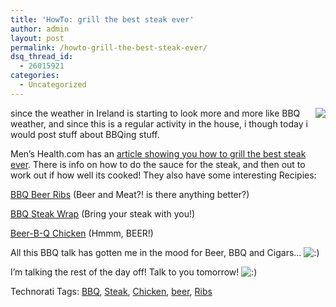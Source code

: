 ```yaml
---
title: 'HowTo: grill the best steak ever'
author: admin
layout: post
permalink: /howto-grill-the-best-steak-ever/
dsq_thread_id:
  - 26015921
categories:
  - Uncategorized
---
```

<img src="http://images.lotas-smartman.net/image.ashx?id=beac98ee-0a7f-4386-a75e-be4062870e37" align="right" /> since the weather in Ireland is starting to look more and more like BBQ weather, and since this is a regular activity in the house, i though today i would post stuff about BBQing stuff. 

Men&#8217;s Health.com has an [article showing you how to grill the best steak ever][1]. There is info on how to do the sauce for the steak, and then out to work out if how well its cooked! They also have some interesting Recipies:

[BBQ Beer Ribs][2]&nbsp;(Beer and Meat?! is there anything better?)

[BBQ Steak Wrap][2] (Bring your steak with you!)

[Beer-B-Q Chicken][2] (Hmmm, BEER!)

All this BBQ talk has gotten me in the mood for Beer, BBQ and Cigars&#8230; <img src="http://blog.lotas-smartman.net/wp-includes/images/smilies/icon_smile.gif" alt=":)" class="wp-smiley" /> 

I&#8217;m talking the rest of the day off! Talk to you tomorrow! <img src="http://blog.lotas-smartman.net/wp-includes/images/smilies/icon_smile.gif" alt=":)" class="wp-smiley" />

<div class="wlWriterSmartContent" id="0767317B-992E-4b12-91E0-4F059A8CECA8:f900d0a8-3853-4142-b5e1-e11b90d62660" style="padding-right:0px;display:inline;padding-left:0px;padding-bottom:0px;margin:0px;padding-top:0px;">
  Technorati Tags: <a href="http://technorati.com/tags/BBQ" rel="tag">BBQ</a>, <a href="http://technorati.com/tags/Steak" rel="tag">Steak</a>, <a href="http://technorati.com/tags/Chicken" rel="tag">Chicken</a>, <a href="http://technorati.com/tags/beer" rel="tag">beer</a>, <a href="http://technorati.com/tags/Ribs" rel="tag">Ribs</a>
</div>

 [1]: http://www.menshealth.com/cda/article.do?site=MensHealth&channel=guy.wisdom&category=howto.guides&conitem=cbab54968cc1d010VgnVCM10000013281eac____
 [2]: http://www.menshealth.com/cda/searchsubmit.do